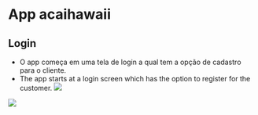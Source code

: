 # App acaihawaii

## Login
- O app começa em uma tela de login a qual tem a opção de cadastro para o cliente.
- The app starts at a login screen which has the option to register for the customer.
![](https://i.imgur.com/XyGTMiW.png)
<img src="https://i.imgur.com/XyGTMiW.png" heigth="100px" />
